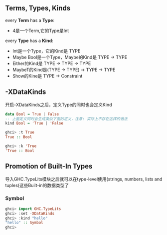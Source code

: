 ## Terms, Types, Kinds
every **Term** has a **Type**: 
- 4是一个Term,它的Type是Int

every **Type** has a **Kind**: 
- Int是一个Type，它的Kind是 TYPE
- Maybe Bool是一个Type，Maybe的Kind是 TYPE -> TYPE
- Either的Kind是 TYPE -> TYPE -> TYPE
- MaybeT的Kind是(TYPE -> TYPE) -> TYPE -> TYPE
- Show的Kine是 TYPE -> Constraint

## -XDataKinds
开启-XDataKinds之后，定义Type的同时也会定义Kind
```haskell
data Bool = True | False
-- 上面定义同时会生成类似下面的定义，注意: 实际上不存在这样的语法
kind Bool = 'True | 'False 

ghci> :t True
True :: Bool

ghci> :k 'True
'True :: Bool
```


## Promotion of Built-In Types
导入GHC.TypeLits模块之后就可以在type-level使用(strings, numbers, lists and tuples)这些Built-in的数据类型了
### Symbol
```haskell
ghci> import GHC.TypeLits
ghci> :set -XDataKinds
ghci> :kind "hello"
"hello" :: Symbol
ghci>
```